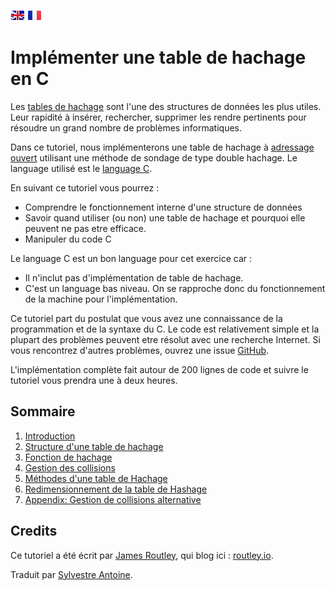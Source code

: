 [<img src="/.translations/flags/gb.png">](/README.md) [<img src="/.translations/flags/fr.png">](/.translations/fr/README.md)

# Implémenter une table de hachage en C

Les [tables de hachage](https://fr.wikipedia.org/wiki/Table_de_hachage) sont l'une des structures de données les plus utiles.
Leur rapidité à insérer, rechercher, supprimer les rendre pertinents pour résoudre un grand nombre de problèmes informatiques.

Dans ce tutoriel, nous implémenterons une table de hachage à [adressage ouvert](https://fr.wikipedia.org/wiki/Table_de_hachage#Adressage_ouvert) utilisant une méthode de sondage de type double hachage. Le language utilisé est le [language C](https://fr.wikipedia.org/wiki/C_(langage)).

En suivant ce tutoriel vous pourrez :

- Comprendre le fonctionnement interne d'une structure de données
- Savoir quand utiliser (ou non) une table de hachage et pourquoi elle peuvent ne pas etre efficace.
- Manipuler du code C

Le language C est un bon language pour cet exercice car :

- Il n'inclut pas d'implémentation de table de hachage.
- C'est un language bas niveau. On se rapproche donc du fonctionnement de la machine pour l'implémentation.

Ce tutoriel part du postulat que vous avez une connaissance de la programmation et de la syntaxe du C. Le code est relativement simple et la plupart des problèmes peuvent etre résolut avec une recherche Internet. Si vous rencontrez d'autres problèmes, ouvrez une issue [GitHub](https://github.com/jamesroutley/write-a-hash+table/issues).

L'implémentation complète fait autour de 200 lignes de code et suivre le tutoriel vous prendra une à deux heures.

## Sommaire

1. [Introduction](./01-introduction)
2. [Structure d'une table de hachage](./02-hash-table)
3. [Fonction de hachage](./03-hashing)
4. [Gestion des collisions](./04-collisions)
5. [Méthodes d'une table de Hachage](./05-methods)
6. [Redimensionnement de la table de Hashage](./06-resizing)
7. [Appendix: Gestion de collisions alternative](./07-appendix)

## Credits

Ce tutoriel a été écrit par [James Routley](https://twitter.com/james_routley),
qui blog ici : [routley.io](https://routley.io).

Traduit par [Sylvestre Antoine](https://github.com/yoshyn).
